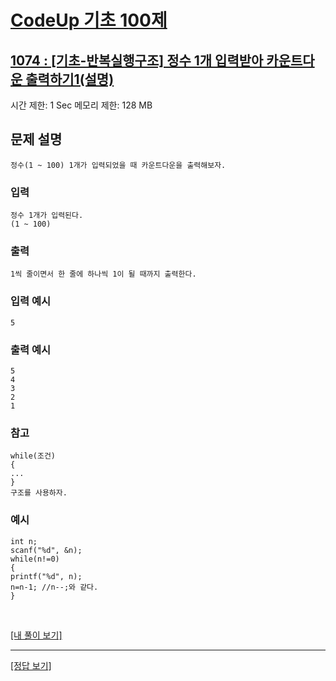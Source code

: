 # [CodeUp 기초 100제](https://codeup.kr/problem.php)

## [1074 : [기초-반복실행구조] 정수 1개 입력받아 카운트다운 출력하기1(설명)](https://codeup.kr/problem.php?id=1074)

시간 제한: 1 Sec 메모리 제한: 128 MB

## 문제 설명

    정수(1 ~ 100) 1개가 입력되었을 때 카운트다운을 출력해보자.

### 입력

    정수 1개가 입력된다.
    (1 ~ 100)

### 출력

    1씩 줄이면서 한 줄에 하나씩 1이 될 때까지 출력한다.

### 입력 예시

    5

### 출력 예시

    5
    4
    3
    2
    1

### 참고

    while(조건)
    {
    ...
    }
    구조를 사용하자.

### 예시

    int n;
    scanf("%d", &n);
    while(n!=0)
    {
    printf("%d", n);
    n=n-1; //n--;와 같다.
    }

</br>

[[내 풀이 보기]](https://github.com/flexboni/code_up/blob/master/1074/myCode.cpp)

---

[[정답 보기]](https://codeup.kr/showsource.php?id=425098)